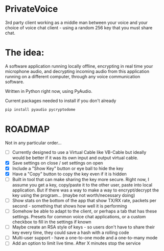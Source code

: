 # PrivateVoice
3rd party client working as a middle man between your voice and your choice of voice chat client - using a random 256 key that you must share chat.

# The idea: 
A software application running locally offline, encrypting in real time your microphone audio, and decrypting incoming audio from this application running on a different computer, through any voice communication software.

Written in Python right now, using PyAudio.

Current packages needed to install if you don't already

```bash
pip install pyaudio pycryptodome
```

# ROADMAP
Not in any particular order...
- [ ] Currently designed to use a Virtual Cable like VB-Cable but ideally would be better if it was its own input and output virtual cable.
- [X] Save settings on close / set settings on open
- [X] Include a "Show Key" button or eye ball to hide the key
- [X] Have a "Copy" button to copy the key even if it is hidden
- [ ] Built in tool that can make sharing the key more secure. Right now, I assume you get a key, copy/paste it to the other user, paste into local application. But if there was a way to make a way to encrypt/decrypt the key using the program... (maybe not worth/necessary doing)
- [ ] Show stats on the bottom of the app that show TX/RX rate, packets per second - something that shows how well it is performing
- [ ] Somehow be able to adapt to the client, or perhaps a tab that has these settings. Presets for common voice chat applications, or a custom checkbox to fill in the settings if known
- [ ] Maybe create an RSA style of keys - so users don't have to share their key every time, they could save a hash with a rolling code
- [ ] Multi-user support - have a one-to-one mode and a one-to-many mode
- [ ] Add an option to limit live time. After X minutes stop the service
